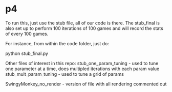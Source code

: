 # p4

To run this, just use the stub file, all of our code is there. The stub_final is also set up to perform 100 iterations of 100 games and will record the stats of every 100 games.

For instance, from within the code folder, just do:

  python stub_final.py
  
Other files of interest in this repo:
stub_one_param_tuning - used to tune one parameter at a time, does multipled iterations with each param value
stub_mult_param_tuning - used to tune a grid of params

SwingyMonkey_no_render - version of file with all rendering commented out
